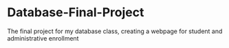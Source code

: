 # Database-Final-Project
The final project for my database class, creating a webpage for student and administrative enrollment
